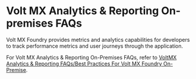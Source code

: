 
Volt MX  Analytics & Reporting On-premises FAQs
===========================================

Volt MX  Foundry provides metrics and analytics capabilities for developers to track performance metrics and user journeys through the application.

For Volt MX Analytics & Reporting On-Premises FAQs, refer to [VoltMX Analytics & Reporting FAQs/Best Practices For Volt MX Foundry On-Premise](https://support.hcltechsw.com/csm?id=kb_article&sysparm_article=KB0083598).

